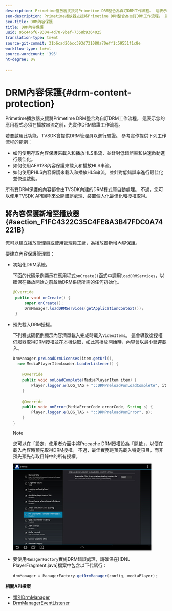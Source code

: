 ```yaml
---
description: Primetime播放器支援將Primetime DRM整合為自訂DRM工作流程。 這表示您的應用程式必須在播放串流之前，先實作DRM驗證工作流程。
seo-description: Primetime播放器支援將Primetime DRM整合為自訂DRM工作流程。 這表示您的應用程式必須在播放串流之前，先實作DRM驗證工作流程。
seo-title: DRM內容保護
title: DRM內容保護
uuid: 95c446f6-8304-4d70-9bef-7368b9364025
translation-type: tm+mt
source-git-commit: 31b6cad26bcc393d731080a70eff1c59551f1c8e
workflow-type: tm+mt
source-wordcount: '395'
ht-degree: 0%

---
```



# DRM內容保護{#drm-content-protection}

Primetime播放器支援將Primetime DRM整合為自訂DRM工作流程。 這表示您的應用程式必須在播放串流之前，先實作DRM驗證工作流程。

若要啟用此功能，TVSDK會提供DRM管理員以進行驗證。 參考實作提供下列工作流程的範例：

* 如何使用存取內容保護來載入和播放HLS串流，並針對低錯誤率和快速啟動進行最佳化。
* 如何使用AES128內容保護來載入和播放HLS串流。
* 如何使用PHLS內容保護來載入和播放HLS串流，並針對低錯誤率進行最佳化並快速啟動。

所有受DRM保護的內容都會由TVSDK內建的DRM程式庫自動處理。 不過，您可以使用TVSDK API回呼來公開錯誤處理、裝置個人化最佳化和授權取得。

## 將內容保護新增至播放器{#section_F1FC4322C35C4FE8A3B47FDC0A74221B}

您可以建立播放管理員或使用管理員工廠，為播放器新增內容保護。

要建立內容保護管理器：

* 初始化DRM系統。

   下面的代碼示例顯示在應用程式`onCreate()`函式中調用`loadDRMServices`，以確保在播放開始之前啟動DRM系統所需的任何初始化。

   ```java
   @Override 
    public void onCreate() { 
        super.onCreate();  
        DrmManager.loadDRMServices(getApplicationContext()); 
    }
   ```

* 預先載入DRM授權。

   下列程式碼範例顯示內容清單載入完成時載入`VideoItems`。 這會導致從授權伺服器取得DRM授權並在本機快取，如此當播放開始時，內容會以最小延遲載入。

   ```java
   DrmManager.preLoadDrmLicenses(item.getUrl(),  
     new MediaPlayerItemLoader.LoaderListener() { 
   
       @Override 
       public void onLoadComplete(MediaPlayerItem item) { 
           Player.logger.w(LOG_TAG + "::DRMPreload#onLoadComplete", item.getResource().getUrl()); 
       } 
   
       @Override 
       public void onError(MediaErrorCode errorCode, String s) { 
           Player.logger.e(LOG_TAG + "::DRMPreload#onError", s); 
       } 
   } 
   ```

   >[!NOTE]
   >
   >您可以在「設定」使用者介面中將Precache DRM授權設為「開啟」，以便在載入內容時預先取得DRM授權。 不過，最佳實務是預先載入特定項目，而非預先預先存取目錄中的所有授權。
   >
   >![](assets/precache-drm-licenses.jpg)

* 要使用`ManagerFactory`實施DRM錯誤處理，請確保在[!DNL PlayerFragment.java]檔案中包含以下代碼行：

   ```java
   drmManager = ManagerFactory.getDrmManager(config, mediaPlayer);
   ```

**相關API檔案**

* [類別DrmManager](https://help.adobe.com/en_US/primetime/api/reference_implementation/android/javadoc/com/adobe/primetime/reference/manager/DrmManager.html)
* [DrmManagerEventListener](https://help.adobe.com/en_US/primetime/api/reference_implementation/android/javadoc/com/adobe/primetime/reference/manager/DrmManager.DrmManagerEventListener.html)